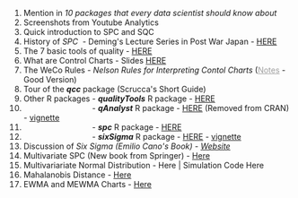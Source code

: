 <ol>
	<li>Mention in <em>10 packages that every data scientist should know about</em></li>
	<li>Screenshots from Youtube Analytics</li>
	<li>Quick introduction to SPC and SQC</li>
	<li>History of <em>SPC</em>  - Deming's Lecture Series in Post War Japan - <a href="https://dl.dropboxusercontent.com/u/6044937/SPC%20and%20IndStats/Deming%20Lectures.pdf" target="_blank">HERE</a></li>
	<li>The 7 basic tools of quality - <a href="https://dl.dropboxusercontent.com/u/6044937/SPC%20and%20IndStats/SevenQualityTools.pdf" target="_blank">HERE</a></li>
	<li>What are Control Charts - Slides <a href="https://dl.dropboxusercontent.com/u/6044937/SPC%20and%20IndStats/SPC%20Control%20Charts.pdf" target="_blank">HERE</a></li>
	<li>The WeCo Rules - <em>Nelson Rules for Interpreting Contol Charts</em> (<a style="color:#9f9f9f;" title="Nelson Rules" href="https://dl.dropboxusercontent.com/u/6044937/Stats2/SPC-WecoTests.pdf" target="_blank">Notes</a> - Good Version)</li>
	<li>Tour of the <em><strong>qcc</strong></em> package (Scrucca's Short Guide)</li>
	<li>Other R packages - <em><strong>qualityTools</strong></em> R package - <a href="https://dl.dropboxusercontent.com/u/6044937/SPC%20and%20IndStats/SQC%20Quality%20Tools.pdf" target="_blank">HERE</a></li>
	<li>                               - <em><strong>qAnalyst</strong></em> R package - <a href="https://dl.dropboxusercontent.com/u/6044937/SPC%20and%20IndStats/qAnalyst%20R%20Package.pdf" target="_blank">HERE</a> (Removed from CRAN) - <a href="http://www.icesi.edu.co/CRAN/web/packages/qAnalyst/qAnalyst.pdf" target="_blank">vignette</a></li>
	<li>                               - <em><strong>spc</strong></em> R package - <a href="https://dl.dropboxusercontent.com/u/6044937/SPC%20and%20IndStats/spc%20R%20package.pdf" target="_blank">HERE</a></li>
	<li>                               - <em><strong>sixSigma</strong></em> R package - <a href="https://dl.dropboxusercontent.com/u/6044937/SPC%20and%20IndStats/SixSigma%20R%20Package%20Slides.pdf" target="_blank">HERE</a> - <a href="http://cran.r-project.org/web/packages/SixSigma/SixSigma.pdf" target="_blank">vignette</a></li>
	<li>Discussion of <em>Six Sigma (Emilio Cano's Book) - <a href="http://www.lopezcano1.jazztel.es/content/en/sixsigmawithr.html" target="_blank">Website</a></em></li>
	<li>Multivariate SPC (New book from Springer) - <a href="https://dl.dropboxusercontent.com/u/6044937/SPC%20and%20IndStats/msqc-book.pdf" target="_blank">Here</a></li>
	<li>Multivariariate Normal Distribution - Here | Simulation Code Here</li>
	<li>Mahalanobis Distance - <a href="https://dl.dropboxusercontent.com/u/6044937/SPC%20and%20IndStats/Mahalanobis%20Distance.pdf" target="_blank">Here</a></li>
	<li>EWMA and MEWMA Charts - <a href="https://dl.dropboxusercontent.com/u/6044937/SPC%20and%20IndStats/EWMA-msqc.pdf" target="_blank">Here</a></li>
</ol>
&nbsp;

&nbsp;
